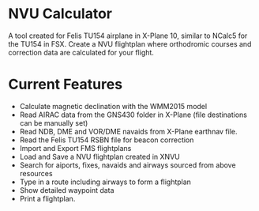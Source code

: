 # NVU Calculator
A tool created for Felis TU154 airplane in X-Plane 10, similar to NCalc5 for the TU154 in FSX. 
Create a NVU flightplan where orthodromic courses and correction data are calculated for your flight.

# Current Features
* Calculate magnetic declination with the WMM2015 model
* Read AIRAC data from the GNS430 folder in X-Plane (file destinations can be manually set)
* Read NDB, DME and VOR/DME navaids from X-Plane earthnav file.
* Read the Felis TU154 RSBN file for beacon correction
* Import and Export FMS flightplans
* Load and Save a NVU flightplan created in XNVU
* Search for aiports, fixes, navaids and airways sourced from above resources
* Type in a route including airways to form a flightplan
* Show detailed waypoint data
* Print a flightplan.
